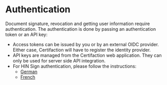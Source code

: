 # Authentication

Document signature, revocation and getting user information require authentication.
The authentication is done by passing an authentication token or an API key:

- Access tokens can be issued by you or by an external OIDC provider. Either case, Certifaction will have to register the identity provider.
- API keys are managed from the Certifaction web application. They can only be used for server side API integration.
- For HIN Sign authentication, please follow the instructions:
  - [German](https://download.hin.ch/documentation/oAuth2_Dokumentation_de.pdf)
  - [French](https://download.hin.ch/documentation/oAuth2_Dokumentation_fr.pdf)
